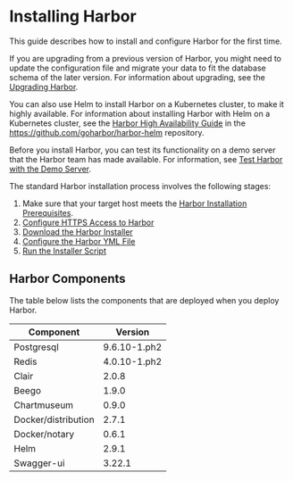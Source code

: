 # Installing Harbor

This guide describes how to install and configure Harbor for the first time.

If you are upgrading from a previous version of Harbor, you might need to update the configuration file and migrate your data to fit the database schema of the later version. For information about upgrading, see the [Upgrading Harbor](../../administration/upgrade/_index.md).

You can also use Helm to install Harbor on a Kubernetes cluster, to make it highly available. For information about installing Harbor with Helm on a Kubernetes cluster, see the [Harbor High Availability Guide](https://github.com/goharbor/harbor-helm/blob/master/docs/High%20Availability.md) in the https://github.com/goharbor/harbor-helm repository.

Before you install Harbor, you can test its functionality on a demo server that the Harbor team has made available. For information, see [Test Harbor with the Demo Server](demo_server.md).

The standard Harbor installation process involves the following stages:

1. Make sure that your target host meets the [Harbor Installation Prerequisites](installation_prereqs.md).
1. [Configure HTTPS Access to Harbor](configure_https.md)
1. [Download the Harbor Installer](download_installer.md)
1. [Configure the Harbor YML File](configure_yml_file.md)
1. [Run the Installer Script](run_installer_script.md)

## Harbor Components

The table below lists the components that are deployed when you deploy Harbor.

|Component|Version|
|---|---|
|Postgresql|9.6.10-1.ph2|
|Redis|4.0.10-1.ph2|
|Clair|2.0.8|
|Beego|1.9.0|
|Chartmuseum|0.9.0|
|Docker/distribution|2.7.1|
|Docker/notary|0.6.1|
|Helm|2.9.1|
|Swagger-ui|3.22.1|